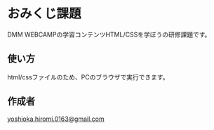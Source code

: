 # おみくじ課題
DMM WEBCAMPの学習コンテンツHTML/CSSを学ぼうの研修課題です。
## 使い方
html/cssファイルのため、PCのブラウザで実行できます。
## 作成者
yoshioka.hiromi.0163@gmail.com
